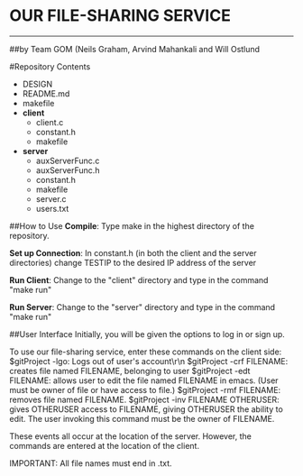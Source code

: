 # OUR FILE-SHARING SERVICE

---

##by Team GOM (Neils Graham, Arvind Mahankali and Will Ostlund

#Repository Contents
- DESIGN
- README.md
- makefile
- **client**
  - client.c
  - constant.h
  - makefile
- **server**
  - auxServerFunc.c
  - auxServerFunc.h
  - constant.h
  - makefile
  - server.c
  - users.txt

##How to Use
**Compile**: Type make in the highest directory of the repository.

**Set up Connection**: In constant.h (in both the client and the server directories) change TESTIP to the desired IP address of the server

**Run Client**: Change to the "client" directory and type in the command "make run"

**Run Server**: Change to the "server" directory and type in the command "make run"

##User Interface
Initially, you will be given the options to log in or sign up.

To use our file-sharing service, enter these commands on the client side:
$gitProject -lgo: Logs out of user's account\r\n
$gitProject -crf FILENAME: creates file named FILENAME, belonging to user
$gitProject -edt FILENAME: allows user to edit the file named FILENAME in emacs. (User must be owner of file or have access to file.)
$gitProject -rmf FILENAME: removes file named FILENAME.
$gitProject -inv FILENAME OTHERUSER: gives OTHERUSER access to FILENAME, giving OTHERUSER the ability to edit. The user invoking this command must be the owner of FILENAME.

These events all occur at the location of the server. However, the commands are entered at the location of the client.

IMPORTANT: All file names must end in .txt.
